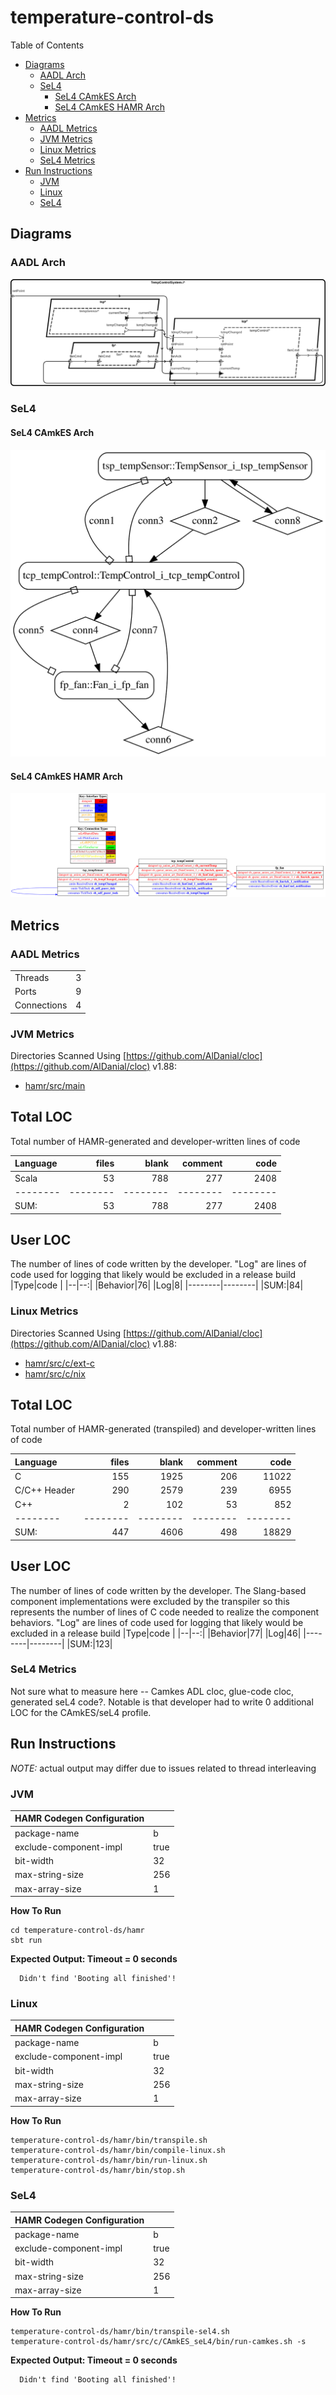# temperature-control-ds

 Table of Contents
  * [Diagrams](#diagrams)
    * [AADL Arch](#aadl-arch)
    * [SeL4](#sel4)
      * [SeL4 CAmkES Arch](#sel4-camkes-arch)
      * [SeL4 CAmkES HAMR Arch](#sel4-camkes-hamr-arch)
  * [Metrics](#metrics)
    * [AADL Metrics](#aadl-metrics)
    * [JVM Metrics](#jvm-metrics)
    * [Linux Metrics](#linux-metrics)
    * [SeL4 Metrics](#sel4-metrics)
  * [Run Instructions](#run-instructions)
    * [JVM](#jvm)
    * [Linux](#linux)
    * [SeL4](#sel4)

## Diagrams
### AADL Arch
![AADL Arch](aadl/diagrams/aadl-arch.png)

### SeL4
#### SeL4 CAmkES Arch
![SeL4 CAmkES Arch](aadl/diagrams/CAmkES-arch-SeL4.svg)

#### SeL4 CAmkES HAMR Arch
![SeL4 CAmkES HAMR Arch](aadl/diagrams/CAmkES-HAMR-arch-SeL4.svg)

## Metrics
### AADL Metrics
| | |
|--|--|
|Threads|3|
|Ports|9|
|Connections|4|

### JVM Metrics
Directories Scanned Using [https://github.com/AlDanial/cloc](https://github.com/AlDanial/cloc) v1.88:
- [hamr/src/main](hamr/src/main)

Total LOC
-----------
Total number of HAMR-generated and developer-written lines of code

Language|files|blank|comment|code
:-------|-------:|-------:|-------:|-------:
Scala|53|788|277|2408
--------|--------|--------|--------|--------
SUM:|53|788|277|2408

User LOC
---------
The number of lines of code written by the developer.
"Log" are lines of code used for logging that
likely would be excluded in a release build
 |Type|code |
 |--|--:|
 |Behavior|76|
 |Log|8|
 |--------|--------|
 |SUM:|84|

### Linux Metrics
Directories Scanned Using [https://github.com/AlDanial/cloc](https://github.com/AlDanial/cloc) v1.88:
- [hamr/src/c/ext-c](hamr/src/c/ext-c)
- [hamr/src/c/nix](hamr/src/c/nix)

Total LOC
-----------
Total number of HAMR-generated (transpiled) and developer-written lines of code

Language|files|blank|comment|code
:-------|-------:|-------:|-------:|-------:
C|155|1925|206|11022
C/C++ Header|290|2579|239|6955
C++|2|102|53|852
--------|--------|--------|--------|--------
SUM:|447|4606|498|18829

User LOC
---------
The number of lines of code written by the developer.
The Slang-based component implementations were excluded by the transpiler so this represents the number of lines of C code needed to realize the component behaviors.
"Log" are lines of code used for logging that
likely would be excluded in a release build
|Type|code |
|--|--:|
|Behavior|77|
|Log|46|
|--------|--------|
|SUM:|123|

### SeL4 Metrics
Not sure what to measure here -- Camkes ADL cloc, glue-code cloc, generated seL4 code?.  Notable is that developer had to write 0 additional LOC for the CAmkES/seL4 profile.

## Run Instructions
*NOTE:* actual output may differ due to issues related to thread interleaving
### JVM

  |HAMR Codegen Configuration| |
  |--|--|
  | package-name | b |
  | exclude-component-impl | true |
  | bit-width | 32 |
  | max-string-size | 256 |
  | max-array-size | 1 |


  **How To Run**
  ```
  cd temperature-control-ds/hamr
  sbt run
  ```
  **Expected Output: Timeout = 0 seconds**
  ```
    Didn't find 'Booting all finished'!
  ```

### Linux

  |HAMR Codegen Configuration| |
  |--|--|
  | package-name | b |
  | exclude-component-impl | true |
  | bit-width | 32 |
  | max-string-size | 256 |
  | max-array-size | 1 |


  **How To Run**
  ```
  temperature-control-ds/hamr/bin/transpile.sh
  temperature-control-ds/hamr/bin/compile-linux.sh
  temperature-control-ds/hamr/bin/run-linux.sh
  temperature-control-ds/hamr/bin/stop.sh
  ```


### SeL4

  |HAMR Codegen Configuration| |
  |--|--|
  | package-name | b |
  | exclude-component-impl | true |
  | bit-width | 32 |
  | max-string-size | 256 |
  | max-array-size | 1 |


  **How To Run**
  ```
  temperature-control-ds/hamr/bin/transpile-sel4.sh
  temperature-control-ds/hamr/src/c/CAmkES_seL4/bin/run-camkes.sh -s
  ```
  **Expected Output: Timeout = 0 seconds**
  ```
    Didn't find 'Booting all finished'!
  ```
